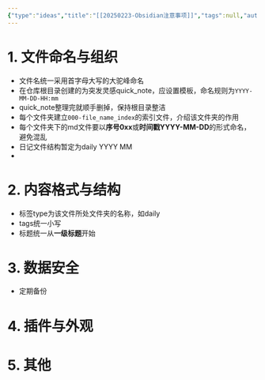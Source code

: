 ```yaml
---
{"type":"ideas","title":"[[20250223-Obsidian注意事项]]","tags":null,"author":"codertoro","establish":"2025-02-23","update":"2025-02-23","dg-publish":true,"permalink":"/Ideas/20250223-Obsidian注意事项/","dgPassFrontmatter":true,"created":"2025-02-23T09:35:18.368+08:00","updated":"2025-03-03T22:09:15.428+08:00"}
---
```


# 1. 文件命名与组织
- 文件名统一采用首字母大写的大驼峰命名
- 在仓库根目录创建的为突发灵感quick_note，应设置模板，命名规则为`YYYY-MM-DD-HH:mm`
- quick_note整理完就顺手删掉，保持根目录整洁
- 每个文件夹建立`000-file_name_index`的索引文件，介绍该文件夹的作用
- 每个文件夹下的md文件要以**序号0xx**或**时间戳YYYY-MM-DD**的形式命名，避免混乱
- 日记文件结构暂定为daily YYYY MM
- 

# 2. 内容格式与结构
- 标签type为该文件所处文件夹的名称，如daily
- tags统一小写
- 标题统一从**一级标题**开始
# 3. 数据安全
 - 定期备份
# 4. 插件与外观

# 5. 其他


